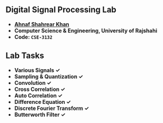 ## Digital Signal Processing Lab 
- **[Ahnaf Shahrear Khan](https://github.com/ahnafshahrear)**
- **Computer Science & Engineering, University of Rajshahi**
- **Code: `CSE-3132`**

## Lab Tasks
- **Various Signals ✓**
- **Sampling & Quantization ✓**
- **Convolution ✓**
- **Cross Correlation ✓**
- **Auto Correlation ✓**
- **Difference Equation ✓**
- **Discrete Fourier Transform ✓**
- **Butterworth Filter ✓**
